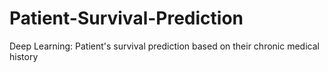 # Patient-Survival-Prediction
Deep Learning: Patient's survival prediction based on their chronic medical history
